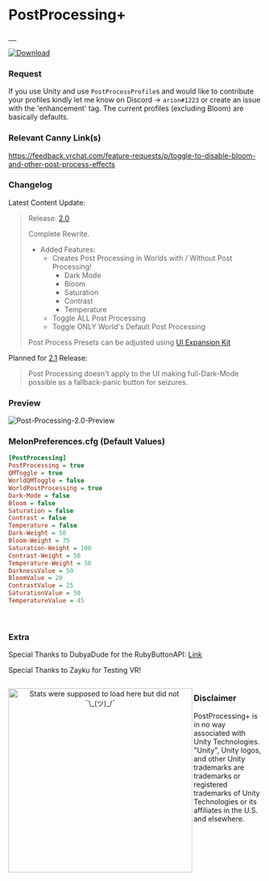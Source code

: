 # PostProcessing+

<a href="https://github.com/Arion-Kun/PostProcessing/releases/latest">
      <img src="https://img.shields.io/github/v/release/arion-kun/PostProcessing?style=for-the-badge" alt="" />
</a>
<a href="https://github.com/Arion-Kun/PostProcessing/releases/">
      <img src="https://img.shields.io/github/downloads/arion-kun/PostProcessing/total?label=Total%20Downloads&style=for-the-badge&color=darkgreen" alt="" />
</a>
<a href="https://github.com/Arion-Kun/PostProcessing/releases/latest">
      <img src="https://img.shields.io/github/downloads/arion-kun/PostProcessing/latest/total?label=Latest%20Version%20Manual%20Downloads&style=for-the-badge" alt="" />
</a>
<a href="https://github.com/Arion-Kun/PostProcessing/stargazers">
      <img src="https://img.shields.io/github/stars/Arion-Kun/PostProcessing?style=for-the-badge" alt="" />
</a>
<a href="https://github.com/Arion-Kun/PostProcessing/raw/master/LICENSE">
      <img src="https://img.shields.io/github/license/arion-kun/PostProcessing?color=blue&style=for-the-badge" alt="" />
</a>

[![Download](https://img.shields.io/badge/%20-Download-darkgreen?style=for-the-badge)](https://github.com/Arion-Kun/PostProcessing/releases/latest)

### Request

If you use Unity and use `PostProcessProfile`s and would like to contribute your profiles kindly let me know on Discord -> `arion#1223` or create an issue with the 'enhancement' tag. The current profiles (excluding Bloom) are basically defaults.

### Relevant Canny Link(s)

https://feedback.vrchat.com/feature-requests/p/toggle-to-disable-bloom-and-other-post-process-effects


### Changelog
Latest Content Update:
> Release: [2.0](https://github.com/Arion-Kun/PostProcessing/releases/tag/2.0)
>
> Complete Rewrite.
>
> * Added Features:
>   * Creates Post Processing in Worlds with / Without Post Processing!
>     * Dark Mode
>     * Bloom
>     * Saturation
>     * Contrast
>     * Temperature
>   * Toggle ALL Post Processing
>   * Toggle ONLY World's Default Post Processing
>
> Post Process Presets can be adjusted using [UI Expansion Kit](https://github.com/knah/VRCMods/tree/master/UIExpansionKit)


Planned for [2.1](https://github.com/Arion-Kun/PostProcessing/releases/tag/2.1) Release:
>
> Post Processing doesn't apply to the UI making full-Dark-Mode possible as a fallback-panic button for seizures.

### Preview

![Post-Processing-2.0-Preview](https://cdn.discordapp.com/attachments/826459638383640617/829086300148990052/VRChat-Dawn-1402-819-3Q.png)

<!--- Credit To: KortiBoi - https://github.com/KortyBoi/ComponentToggle/blob/main/README.md --->
### MelonPreferences.cfg (Default Values)
```ini
[PostProcessing]
PostProcessing = true
QMToggle = true
WorldQMToggle = false
WorldPostProcessing = true
Dark-Mode = false
Bloom = false
Saturation = false
Contrast = false
Temperature = false
Dark-Weight = 50
Bloom-Weight = 75
Saturation-Weight = 100
Contrast-Weight = 50
Temperature-Weight = 50
DarknessValue = 50
BloomValue = 20
ContrastValue = 25
SaturationValue = 50
TemperatureValue = 45
```
<br>

### Extra

Special Thanks to DubyaDude for the RubyButtonAPI: <a href = "https://github.com/DubyaDude/RubyButtonAPI"> Link </a>

Special Thanks to Zayku for Testing VR!

<a href="https://github.com/Arion-Kun/PostProcessing/releases/">
      <img src="https://img.shields.io/tokei/lines/github/arion-kun/PostProcessing?label=Lines%20of%20Code&style=for-the-badge" alt="" />
</a>

  <p align=center>
    <a href="https://youtu.be/K7XHy8nppf4">
      <img align="left" width="365" src="https://github-readme-stats.vercel.app/api?username=Arion-Kun&show_icons=true&include_all_commits=true&show_icons=true&title_color=fff&icon_color=303030&text_color=fff&bg_color=303030&hide_border=false" alt="Stats were supposed to load here but did not ¯\_(ツ)_/¯" />
    </a>
  </p>


### Disclaimer
<!--- Credit UnityExplorer for Disclaimer base --->
PostProcessing+ is in no way associated with Unity Technologies. "Unity", Unity logos, and other Unity trademarks are trademarks or registered trademarks of Unity Technologies or its affiliates in the U.S. and elsewhere.
